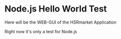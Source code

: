 # Node.js Hello World Test
Here will be the WEB-GUI of the HSRmarket Application

Right now it's only a test for Node.js
